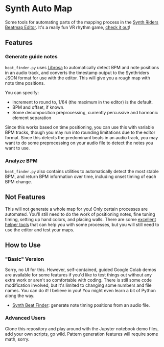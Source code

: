 # Synth Auto Map

Some tools for automating parts of the mapping process in the [Synth Riders Beatmap Editor](https://store.steampowered.com/app/1121930/Synth_Riders_Beatmap_Editor/). It's a really fun VR rhythm game, [check it out](https://synthridersvr.com/)!

## Features

### Generate guide notes

`beat_finder.py` uses [Librosa](https://librosa.org/doc/latest/index.html) to automatically detect BPM and note positions in an audio track, and converts the timestamp output to the Synthriders JSON format for use with the editor. This will give you a rough map with note time positions.

You can specify:
*   Increment to round to, 1/64 (the maximum in the editor) is the default.
*   BPM and offset, if known.
*   Some decomposition preprocessing, currently percussive and harmonic element separation

Since this works based on time positioning, you can use this with variable BPM tracks, though you may run into rounding limitations due to the editor format. Since this detects the predominant beats in an audio track, you may want to do some preprocessing on your audio file to detect the notes you want to use.

### Analyze BPM

`beat_finder.py` also contains utilities to automatically detect the most stable BPM, and return BPM information over time, including onset timing of each BPM change.

## Not Features

This will not generate a whole map for you! Only certain processes are automated. You'll still need to do the work of positioning notes, fine tuning timing, setting up hand colors, and placing walls. There are some [excellent helper tools](https://github.com/adosikas/synth_mapping_helper) that can help you with some processes, but you will still need to use the editor and test your maps.

## How to Use

### "Basic" Version

Sorry, no UI for this. However, self-contained, guided Google Colab demos are available for some features if you'd like to test things out without any extra work or aren't so comfortable with coding. There is still some code modification involved, but it's limited to changing some numbers and file names. You can do it! I believe in you! You might even learn a bit of Python along the way.

*   [Synth Beat Finder](https://colab.research.google.com/drive/10ssrPt996BzRDTrVG2RHwYEEqyqulG9L?usp=sharing): generate note timing positions from an audio file.

### Advanced Users 

Clone this repository and play around with the Jupyter notebook demo files, add your own scripts, go wild. Pattern generation features will require some math, sorry.
